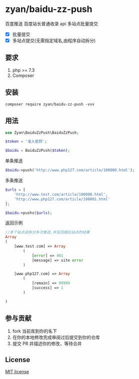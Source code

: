 

# zyan/baidu-zz-push

百度推送 百度站长普通收录 api 多站点批量提交

- [x] 批量提交
- [x] 多站点提交(无需指定域名,由程序自动拆分)

## 要求

1. php >= 7.3
2. Composer

## 安装

```shell
composer require zyan/baidu-zz-push -vvv
```
## 用法

```php
use Zyan\BaiduZzPush\BaiduZzPush;

$token = '准入密钥';

$baidu = BaiduZzPush($token);
```

单条推送

```php
$baidu->push('http://www.php127.com/article/100000.html');
```

多条推送

```php
$urls = [
    'http://www.test.com/article/100000.html',
    'http://www.php127.com/article/100001.html'
];

$baidu->pushs($urls);
```

返回示例
```php
//多个站点会拆分多次推送,并反回相应站点的结果
Array
(
    [www.test.com] => Array
        (
            [error] => 401
            [message] => site error
        )

    [www.php127.com] => Array
        (
            [remain] => 99999
            [success] => 1
        )

)
```

## 参与贡献

1. fork 当前库到你的名下
2. 在你的本地修改完成审阅过后提交到你的仓库
3. 提交 PR 并描述你的修改，等待合并

## License

[MIT license](https://opensource.org/licenses/MIT)
